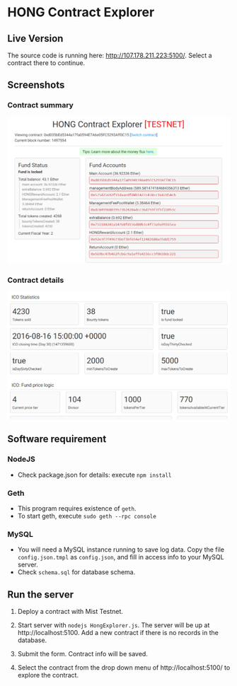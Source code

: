 HONG Contract Explorer
================

## Live Version

The source code is running here: http://107.178.211.223:5100/. Select a contract there to continue.


## Screenshots

### Contract summary
![Screenshot](screenshots/contract_summary.png)

### Contract details
![Screenshot](screenshots/contract_details.png)


## Software requirement

### NodeJS
- Check package.json for details: execute `npm install`

### Geth
- This program requires existence of `geth`.
- To start geth, execute `sudo geth --rpc console`

### MySQL
- You will need a MySQL instance running to save log data. Copy the file `config.json.tmpl` as `config.json`, and fill in access info to your MySQL server.
- Check `schema.sql` for database schema.


## Run the server

1. Deploy a contract with Mist Testnet.

2. Start server with `nodejs HongExplorer.js`. The server will be up at http://localhost:5100. Add a new contract if there is no records in the database.

3. Submit the form. Contract info will be saved.

4. Select the contract from the drop down menu of http://localhost:5100/ to explore the contract.
